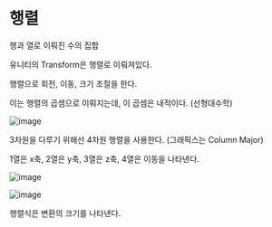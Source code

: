 # 행렬

행과 열로 이뤄진 수의 집합

유니티의 Transform은 행렬로 이뤄져있다.

행렬으로 회전, 이동, 크기 조절을 한다.

이는 행렬의 곱셈으로 이뤄지는데, 이 곱셈은 내적이다. (선형대수학)

![image](https://github.com/fkdl0048/CodeReview/assets/84510455/ff178b51-9c6e-4001-8ddc-f6badfab19da)

3차원을 다루기 위해선 4차원 행렬을 사용한다. (그래픽스는 Column Major)

1열은 x축, 2열은 y축, 3열은 z축, 4열은 이동을 나타낸다.

![image](https://github.com/fkdl0048/CodeReview/assets/84510455/5b555a35-d022-4e23-bc20-c4a187feea7e)

![image](https://github.com/fkdl0048/CodeReview/assets/84510455/0f3bdc6d-2a72-4736-8e2d-b5c0212d825d)

행렬식은 변환의 크기를 나타낸다.

